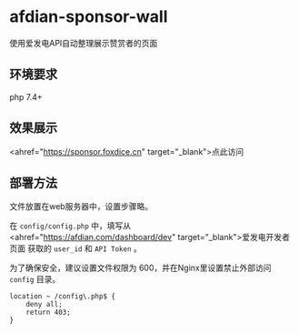 # afdian-sponsor-wall
使用爱发电API自动整理展示赞赏者的页面

## 环境要求

php 7.4+

## 效果展示

<ahref="https://sponsor.foxdice.cn" target="_blank">点此访问</a> 

## 部署方法

文件放置在web服务器中，设置步骤略。

在 `config/config.php` 中，填写从 <ahref="https://afdian.com/dashboard/dev" target="_blank">爱发电开发者页面</a> 获取的 `user_id` 和 `API Token` 。 

为了确保安全，建议设置文件权限为 600，并在Nginx里设置禁止外部访问 `config` 目录。

```
location ~ /config\.php$ {
    deny all;
    return 403;
}
```
